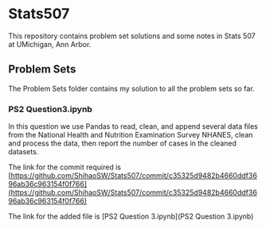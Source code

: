 # Stats507
This repository contains problem set solutions and some notes in Stats 507 at UMichigan, Ann Arbor.

## Problem Sets
The Problem Sets folder contains my solution to all the problem sets so far.

### PS2 Question3.ipynb
In this question we use Pandas to read, clean, and append several data files from the National Health and Nutrition Examination Survey NHANES, clean and process the data, then report the number of cases in the cleaned datasets. 

The link for the commit required is [https://github.com/ShihaoSW/Stats507/commit/c35325d9482b4660ddf3696ab36c963154f0f766](https://github.com/ShihaoSW/Stats507/commit/c35325d9482b4660ddf3696ab36c963154f0f766)

The link for the added file is 
[PS2 Question 3.ipynb](PS2 Question 3.ipynb)
